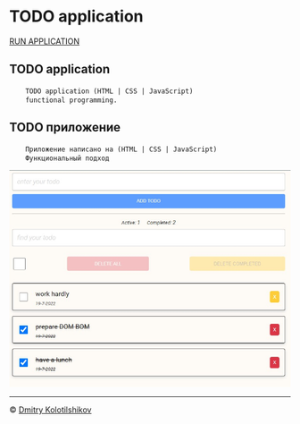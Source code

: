 # TODO application
[RUN APPLICATION](https://dmitrykolotilshikov.github.io/todo-app-func/)


## TODO application

```
    TODO application (HTML | CSS | JavaScript)
    functional programming.
```

## TODO приложение

```
    Приложение написано на (HTML | CSS | JavaScript)
    Функциональный подход
```

![image](assets/todo_preview.jpg)

---
© [Dmitry Kolotilshikov](https://github.com/DmitryKolotilshikov)
